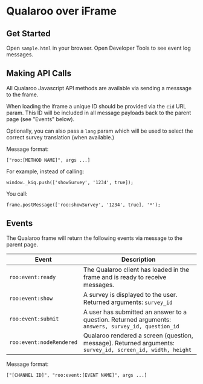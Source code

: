 # Qualaroo over iFrame

## Get Started

Open `sample.html` in your browser. Open Developer Tools to see event log messages.

## Making API Calls

All Qualaroo Javascript API methods are available via sending a messsage to the frame.

When loading the iframe a unique ID should be provided via the `cid` URL param. This ID will be included in all message payloads back to the parent page (see "Events" below).

Optionally, you can also pass a `lang` param which will be used to select the correct survey translation (when available.)

Message format:

````
["roo:[METHOD NAME]", args ...]
````

For example, instead of calling:

````
window._kiq.push(['showSurvey', '1234', true]);
````

You call:

````
frame.postMessage(['roo:showSurvey', '1234', true], '*');
````

## Events

The Qualaroo frame will return the following events via message to the parent page.

| Event                    | Description                                                                                                |
| ------------------------ | ---------------------------------------------------------------------------------------------------------- |
| `roo:event:ready`        | The Qualaroo client has loaded in the frame and is ready to receive messages.                              |
| `roo:event:show`         | A survey is displayed to the user. Returned arguments: `survey_id`                                         |
| `roo:event:submit`       | A user has submitted an answer to a question. Returned arguments: `answers, survey_id, question_id`        |
| `roo:event:nodeRendered` | Qualaroo rendered a screen (question, message). Returned arguments: `survey_id, screen_id, width, height`  |

Message format:

````
["[CHANNEL ID]", "roo:event:[EVENT NAME]", args ...]
````
